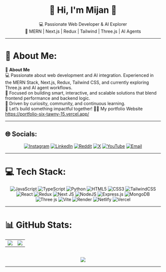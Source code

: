 <div align="center">

# 💫 Hi, I'm Mijan 👋  
💻 Passionate Web Developer & AI Explorer  
🎯 MERN | Next.js | Redux | Tailwind | Three.js | AI Agents

</div>

---

# 💫 About Me:
📌 **About Me**  
💻 Passionate about web development and AI integration. Experienced in the MERN Stack, Next.js, Redux, Tailwind CSS, and currently exploring Three.js and AI agent workflows.  
🧠 Focused on building smart, interactive, and scalable solutions that blend frontend performance and backend logic.  
🎯 Driven by curiosity, community, and continuous learning.  
🌟 Let’s build something impactful together!
👨‍💻 My portfolio Website <a>https://portfolio-six-tawny-15.vercel.app/</a>

---

## 🌐 Socials:
<div align="center">

[![Instagram](https://img.shields.io/badge/Instagram-%23E4405F.svg?logo=Instagram&logoColor=white)](https://instagram.com/mijanur6tr) 
[![LinkedIn](https://img.shields.io/badge/LinkedIn-%230077B5.svg?logo=linkedin&logoColor=white)](https://linkedin.com/in/mijanur-rahman-9508682ba) 
[![Reddit](https://img.shields.io/badge/Reddit-%23FF4500.svg?logo=Reddit&logoColor=white)](https://reddit.com/user/mijanur6tr) 
[![X](https://img.shields.io/badge/X-black.svg?logo=X&logoColor=white)](https://x.com/mijanur6tr) 
[![YouTube](https://img.shields.io/badge/YouTube-%23FF0000.svg?logo=YouTube&logoColor=white)](https://youtube.com/@DecodeWithMijan) 
[![Email](https://img.shields.io/badge/Email-D14836?logo=gmail&logoColor=white)](mailto:mijanur6tr123@gmail.com) 

</div>

---

# 💻 Tech Stack:

<div align="center">

![JavaScript](https://img.shields.io/badge/javascript-%23323330.svg?style=for-the-badge&logo=javascript&logoColor=%23F7DF1E) 
![TypeScript](https://img.shields.io/badge/typescript-%23007ACC.svg?style=for-the-badge&logo=typescript&logoColor=white) 
![Python](https://img.shields.io/badge/python-3670A0?style=for-the-badge&logo=python&logoColor=ffdd54) 
![HTML5](https://img.shields.io/badge/html5-%23E34F26.svg?style=for-the-badge&logo=html5&logoColor=white) 
![CSS3](https://img.shields.io/badge/css3-%231572B6.svg?style=for-the-badge&logo=css3&logoColor=white) 
![TailwindCSS](https://img.shields.io/badge/tailwindcss-%2338B2AC.svg?style=for-the-badge&logo=tailwind-css&logoColor=white)  
![React](https://img.shields.io/badge/react-%2320232a.svg?style=for-the-badge&logo=react&logoColor=%2361DAFB) 
![Redux](https://img.shields.io/badge/redux-%23593d88.svg?style=for-the-badge&logo=redux&logoColor=white) 
![Next JS](https://img.shields.io/badge/Next-black?style=for-the-badge&logo=next.js&logoColor=white) 
![NodeJS](https://img.shields.io/badge/node.js-6DA55F?style=for-the-badge&logo=node.js&logoColor=white) 
![Express.js](https://img.shields.io/badge/express.js-%23404d59.svg?style=for-the-badge&logo=express&logoColor=%2361DAFB) 
![MongoDB](https://img.shields.io/badge/MongoDB-%234ea94b.svg?style=for-the-badge&logo=mongodb&logoColor=white)  
![Three js](https://img.shields.io/badge/threejs-black?style=for-the-badge&logo=three.js&logoColor=white) 
![Vite](https://img.shields.io/badge/vite-%23646CFF.svg?style=for-the-badge&logo=vite&logoColor=white) 
![Render](https://img.shields.io/badge/Render-%46E3B7.svg?style=for-the-badge&logo=render&logoColor=white) 
![Netlify](https://img.shields.io/badge/netlify-%23000000.svg?style=for-the-badge&logo=netlify&logoColor=#00C7B7) 
![Vercel](https://img.shields.io/badge/vercel-%23000000.svg?style=for-the-badge&logo=vercel&logoColor=white)

</div>

---

# 📊 GitHub Stats:

<div align="center">
<table>
  <tr>
    <td><img src="https://github-readme-stats.vercel.app/api?username=mijanur6tr&theme=dark&hide_border=false&include_all_commits=true&count_private=false" /></td>
    <td><img src="https://nirzak-streak-stats.vercel.app/?user=mijanur6tr&theme=dark&hide_border=false" /></td>
  </tr>
</table>

<br/>
<img src="https://github-readme-stats.vercel.app/api/top-langs/?username=mijanur6tr&theme=dark&hide_border=false&layout=compact" />

</div>

---



